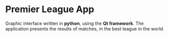 # Premier League App

Graphic interface written in **python**, using the **Qt framework**. 
The application presents the results of matches, in the best league in the world.
